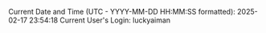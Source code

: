 Current Date and Time (UTC - YYYY-MM-DD HH:MM:SS formatted): 2025-02-17 23:54:18
Current User's Login: luckyaiman
